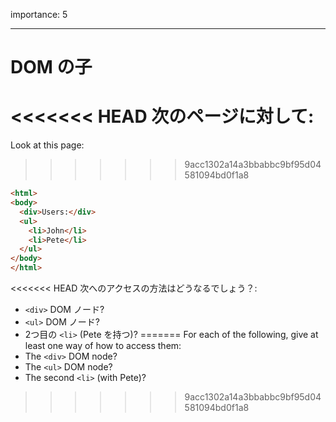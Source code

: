 importance: 5

---

# DOM の子

<<<<<<< HEAD
次のページに対して:
=======
Look at this page:
>>>>>>> 9acc1302a14a3bbabbc9bf95d04581094bd0f1a8

```html
<html>
<body>
  <div>Users:</div>
  <ul>
    <li>John</li>
    <li>Pete</li>
  </ul>
</body>
</html>
```

<<<<<<< HEAD
次へのアクセスの方法はどうなるでしょう？:
- `<div>` DOM ノード?
- `<ul>` DOM ノード?
- 2つ目の `<li>` (Pete を持つ)?
=======
For each of the following, give at least one way of how to access them:
- The `<div>` DOM node?
- The `<ul>` DOM node?
- The second `<li>` (with Pete)?
>>>>>>> 9acc1302a14a3bbabbc9bf95d04581094bd0f1a8

